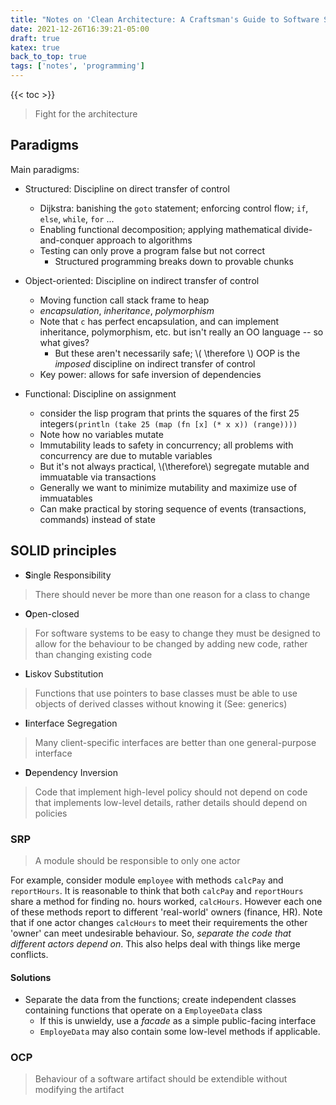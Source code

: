 ```yaml
---
title: "Notes on 'Clean Architecture: A Craftsman's Guide to Software Structure and Design'"
date: 2021-12-26T16:39:21-05:00
draft: true
katex: true
back_to_top: true
tags: ['notes', 'programming']
---
```


{{< toc >}}



> Fight for the architecture


## Paradigms
Main paradigms:
- Structured: Discipline on direct transfer of control
  - Dijkstra: banishing the `goto` statement; enforcing control flow; `if`, `else`, `while`, `for` ... 
  - Enabling functional decomposition; applying mathematical divide-and-conquer approach to algorithms
  - Testing can only prove a program false but not correct
    - Structured programming breaks down to provable chunks

- Object-oriented: Discipline on indirect transfer of control
  - Moving function call stack frame to heap
  - *encapsulation*, *inheritance*, *polymorphism*
  - Note that `c` has perfect encapsulation, and can implement inheritance, polymorphism, etc. but isn't really an OO language -- so what gives?
    - But these aren't necessarily safe; \\( \therefore \\) OOP is the *imposed* discipline on indirect transfer of control
  - Key power: allows for safe inversion of dependencies

- Functional: Discipline on assignment
  - consider the lisp program that prints the squares of the first 25 integers`(println (take 25 (map (fn [x] (* x x)) (range))))`
  - Note how no variables mutate
  - Immutability leads to safety in concurrency; all problems with concurrency are due to mutable variables
  - But it's not always practical, \\(\therefore\\) segregate mutable and immuatable via transactions
  - Generally we want to minimize mutability and maximize use of immuatables
  - Can make practical by storing sequence of events (transactions, commands) instead of state

## SOLID principles

- **S**ingle Responsibility
> There should never be more than one reason for a class to change

- **O**pen-closed
> For software systems to be easy to change they must be designed to allow for the behaviour to be changed by adding new code, rather than changing existing code

- **L**iskov Substitution
> Functions that use pointers to base classes must be able to use objects of derived classes without knowing it (See: generics)

- **I**interface Segregation
> Many client-specific interfaces are better than one general-purpose interface

- **D**ependency Inversion
> Code that implement high-level policy should not depend on code that implements low-level details, rather details should depend on policies



### SRP
> A module should be responsible to only one actor

For example, consider module `employee` with methods `calcPay` and `reportHours`. 
It is reasonable to think that both `calcPay` and `reportHours` share a method for finding no. hours worked, `calcHours`.
However each one of these methods report to different 'real-world' owners (finance, HR).
Note that if one actor changes `calcHours` to meet their requirements the other 'owner' can meet undesirable behaviour.
So, *separate the code that different actors depend on*.
This also helps deal with things like merge conflicts.

#### Solutions
- Separate the data from the functions; create independent classes containing functions that operate on a `EmployeeData` class
  - If this is unwieldy, use a *facade* as a simple public-facing interface
  - `EmployeData` may also contain some low-level methods if applicable.


### OCP

> Behaviour of a software artifact should be extendible without modifying the artifact
























